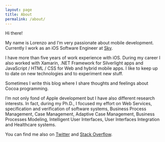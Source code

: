 ```yaml
---
layout: page
title: About
permalink: /about/
---
```


Hi there!

My name is Lorenzo and I’m very passionate about mobile development. Currently I work as an iOS Software Engineer at [Sky](https://corporate.sky.com).

I have more than five years of work experience with iOS. During my career I also worked with Xamarin, .NET Framework for Silverlight apps and JavaScript / HTML / CSS for Web and hybrid mobile apps. I like to keep up to date on new technologies and to experiment new stuff.

Sometimes I write this blog where I share thoughts and feelings about Cocoa programming.

I’m not only fond of Apple development but I have also different research interests. In fact, during my Ph.D., I focused my effort on Web Services, specification and verification of software systems, Business Process Management, Case Management, Adaptive Case Management, Business Processes Modeling, Intelligent User Interfaces, User Interfaces Integration and Healthcare systems.

You can find me also on <a href="https://twitter.com/flexaddicted">Twitter</a> and <a href="http://stackoverflow.com/users/231684/lorenzo-b">Stack Overflow</a>.

